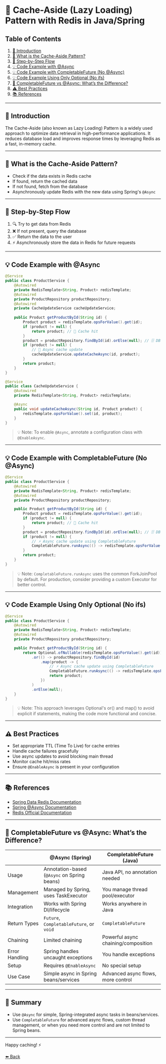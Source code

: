 # 🚀 Cache-Aside (Lazy Loading) Pattern with Redis in Java/Spring

## Table of Contents
1. [🌟 Introduction](#-introduction)
2. [🧩 What is the Cache-Aside Pattern?](#-what-is-the-cache-aside-pattern)
3. [🔄 Step-by-Step Flow](#-step-by-step-flow)
4. [💡 Code Example with @Async](#-code-example-with-async)
5. [💡 Code Example with CompletableFuture (No @Async)](#-code-example-with-completablefuture-no-async)
6. [💡 Code Example Using Only Optional (No ifs)](#-code-example-using-only-optional-no-ifs)
7. [🤔 CompletableFuture vs @Async: What’s the Difference?](#-completablefuture-vs-async-whats-the-difference)
8. [⚠️ Best Practices](#-best-practices)
9. [📚 References](#-references)

---

## 🌟 Introduction

The Cache-Aside (also known as Lazy Loading) Pattern is a widely used approach to optimize data retrieval in high-performance applications. It reduces database load and improves response times by leveraging Redis as a fast, in-memory cache.

---

## 🧩 What is the Cache-Aside Pattern?
- Check if the data exists in Redis cache
- If found, return the cached data
- If not found, fetch from the database
- Asynchronously update Redis with the new data using Spring's `@Async`

---

## 🔄 Step-by-Step Flow
1. 🔍 Try to get data from Redis
2. ❌ If not present, query the database
3. ✅ Return the data to the user
4. ⚡ Asynchronously store the data in Redis for future requests

---

## 💡 Code Example with @Async

```java
@Service
public class ProductService {
    @Autowired
    private RedisTemplate<String, Product> redisTemplate;
    @Autowired
    private ProductRepository productRepository;
    @Autowired
    private CacheUpdateService cacheUpdateService;
    
    public Product getProductById(String id) {
        Product product = redisTemplate.opsForValue().get(id);
        if (product != null) {
            return product; // 🎯 Cache hit
        }
        product = productRepository.findById(id).orElse(null); // 🗄️ DB lookup
        if (product != null) {
            // 🧵 Async cache update
            cacheUpdateService.updateCacheAsync(id, product);
        }
        return product;
    }
}

@Service
public class CacheUpdateService {
    @Autowired
    private RedisTemplate<String, Product> redisTemplate;

    @Async
    public void updateCacheAsync(String id, Product product) {
        redisTemplate.opsForValue().set(id, product);
    }
}
```

> 💡 Note: To enable `@Async`, annotate a configuration class with `@EnableAsync`.

---

## 💡 Code Example with CompletableFuture (No @Async)

```java
@Service
public class ProductService {
    @Autowired
    private RedisTemplate<String, Product> redisTemplate;
    @Autowired
    private ProductRepository productRepository;

    public Product getProductById(String id) {
        Product product = redisTemplate.opsForValue().get(id);
        if (product != null) {
            return product; // 🎯 Cache hit
        }
        product = productRepository.findById(id).orElse(null); // 🗄️ DB lookup
        if (product != null) {
            // ⚡ Async cache update using CompletableFuture
            CompletableFuture.runAsync(() -> redisTemplate.opsForValue().set(id, product));
        }
        return product;
    }
}
```

> 💡 Note: `CompletableFuture.runAsync` uses the common ForkJoinPool by default. For production, consider providing a custom Executor for better control.

---

## 💡 Code Example Using Only Optional (No ifs)

```java
@Service
public class ProductService {
    @Autowired
    private RedisTemplate<String, Product> redisTemplate;
    @Autowired
    private ProductRepository productRepository;

    public Product getProductById(String id) {
        return Optional.ofNullable(redisTemplate.opsForValue().get(id))
            .or(() -> productRepository.findById(id)
                .map(product -> {
                    // ⚡ Async cache update using CompletableFuture
                    CompletableFuture.runAsync(() -> redisTemplate.opsForValue().set(id, product));
                    return product;
                })
            )
            .orElse(null);
    }
}
```

> 💡 Note: This approach leverages Optional's or() and map() to avoid explicit if statements, making the code more functional and concise.

---

## ⚠️ Best Practices
- Set appropriate TTL (Time To Live) for cache entries
- Handle cache failures gracefully
- Use async updates to avoid blocking main thread
- Monitor cache hit/miss rates
- Ensure `@EnableAsync` is present in your configuration

---

## 📚 References
- [Spring Data Redis Documentation](https://docs.spring.io/spring-data/redis/docs/current/reference/html/)
- [Spring @Async Documentation](https://docs.spring.io/spring-framework/docs/current/reference/html/integration.html#scheduling-annotation-support-async)
- [Redis Official Documentation](https://redis.io/docs/)

---

## 🤔 CompletableFuture vs @Async: What’s the Difference?

|                | @Async (Spring)                                   | CompletableFuture (Java)                |
|----------------|---------------------------------------------------|-----------------------------------------|
| Usage          | Annotation-based (`@Async` on Spring beans)        | Java API, no annotation needed          |
| Management     | Managed by Spring, uses TaskExecutor               | You manage thread pool/executor         |
| Integration    | Works with Spring DI/lifecycle                     | Works anywhere in Java                  |
| Return Types   | `Future`, `CompletableFuture`, or `void`           | `CompletableFuture`                     |
| Chaining       | Limited chaining                                   | Powerful async chaining/composition     |
| Error Handling | Spring handles uncaught exceptions                 | You handle exceptions                   |
| Setup          | Requires `@EnableAsync`                            | No special setup                        |
| Use Case       | Simple async in Spring beans/services              | Advanced async flows, more control      |

---

## 📝 Summary
- Use `@Async` for simple, Spring-integrated async tasks in beans/services.
- Use `CompletableFuture` for advanced async flows, custom thread management, or when you need more control and are not limited to Spring beans.

---

Happy caching! ⚡

[⬅️ Back](./README.md)
